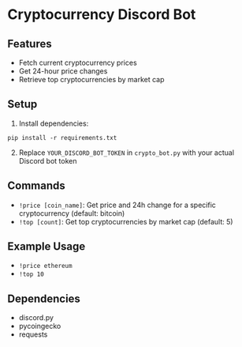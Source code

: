 # Cryptocurrency Discord Bot

## Features
- Fetch current cryptocurrency prices
- Get 24-hour price changes
- Retrieve top cryptocurrencies by market cap

## Setup
1. Install dependencies:
```
pip install -r requirements.txt
```

2. Replace `YOUR_DISCORD_BOT_TOKEN` in `crypto_bot.py` with your actual Discord bot token

## Commands
- `!price [coin_name]`: Get price and 24h change for a specific cryptocurrency (default: bitcoin)
- `!top [count]`: Get top cryptocurrencies by market cap (default: 5)

## Example Usage
- `!price ethereum`
- `!top 10`

## Dependencies
- discord.py
- pycoingecko
- requests
